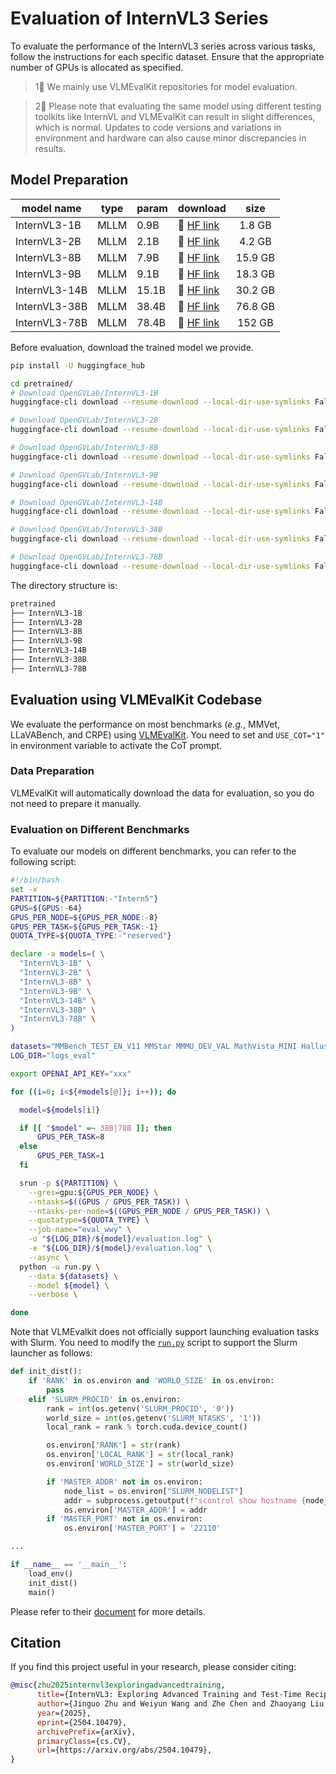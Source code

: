 # Evaluation of InternVL3 Series

To evaluate the performance of the InternVL3 series across various tasks, follow the instructions for each specific dataset. Ensure that the appropriate number of GPUs is allocated as specified.

> 1⃣️ We mainly use VLMEvalKit repositories for model evaluation.

> 2⃣️ Please note that evaluating the same model using different testing toolkits like InternVL and VLMEvalKit can result in slight differences, which is normal. Updates to code versions and variations in environment and hardware can also cause minor discrepancies in results.

## Model Preparation

| model name          | type | param | download                                                           |  size  |
| ------------------- | ---- | ----- | ------------------------------------------------------------------ | :----: |
| InternVL3-1B      | MLLM | 0.9B  | 🤗 [HF link](https://huggingface.co/OpenGVLab/InternVL3-1B)      | 1.8 GB |
| InternVL3-2B  | MLLM | 2.1B  | 🤗 [HF link](https://huggingface.co/OpenGVLab/InternVL3-2B)  | 4.2 GB |
| InternVL3-8B      | MLLM | 7.9B  | 🤗 [HF link](https://huggingface.co/OpenGVLab/InternVL3-8B)      | 15.9 GB |
| InternVL3-9B  | MLLM | 9.1B  | 🤗 [HF link](https://huggingface.co/OpenGVLab/InternVL3-9B)  | 18.3 GB |
| InternVL3-14B      | MLLM | 15.1B  | 🤗 [HF link](https://huggingface.co/OpenGVLab/InternVL3-14B)      | 30.2 GB |
| InternVL3-38B  | MLLM | 38.4B  | 🤗 [HF link](https://huggingface.co/OpenGVLab/InternVL3-38B)  | 76.8 GB |
| InternVL3-78B      | MLLM | 78.4B  | 🤗 [HF link](https://huggingface.co/OpenGVLab/InternVL3-78B)      | 152 GB  |

Before evaluation, download the trained model we provide.

```sh
pip install -U huggingface_hub

cd pretrained/
# Download OpenGVLab/InternVL3-1B
huggingface-cli download --resume-download --local-dir-use-symlinks False OpenGVLab/InternVL3-1B --local-dir InternVL3-1B

# Download OpenGVLab/InternVL3-2B
huggingface-cli download --resume-download --local-dir-use-symlinks False OpenGVLab/InternVL3-2B --local-dir InternVL3-2B

# Download OpenGVLab/InternVL3-8B
huggingface-cli download --resume-download --local-dir-use-symlinks False OpenGVLab/InternVL3-8B --local-dir InternVL3-8B

# Download OpenGVLab/InternVL3-9B
huggingface-cli download --resume-download --local-dir-use-symlinks False OpenGVLab/InternVL3-9B --local-dir InternVL3-9B

# Download OpenGVLab/InternVL3-14B
huggingface-cli download --resume-download --local-dir-use-symlinks False OpenGVLab/InternVL3-14B --local-dir InternVL3-14B

# Download OpenGVLab/InternVL3-38B
huggingface-cli download --resume-download --local-dir-use-symlinks False OpenGVLab/InternVL3-38B --local-dir InternVL3-38B

# Download OpenGVLab/InternVL3-78B
huggingface-cli download --resume-download --local-dir-use-symlinks False OpenGVLab/InternVL3-78B --local-dir InternVL3-78B

```

The directory structure is:

```sh
pretrained
├── InternVL3-1B
├── InternVL3-2B
├── InternVL3-8B
├── InternVL3-9B
├── InternVL3-14B
├── InternVL3-38B
├── InternVL3-78B
```

## Evaluation using VLMEvalKit Codebase

We evaluate the performance on most benchmarks (*e.g.*, MMVet, LLaVABench, and CRPE) using [VLMEvalKit](https://github.com/open-compass/VLMEvalKit). You need to set and `USE_COT="1"` in environment variable to activate the CoT prompt.

### Data Preparation

VLMEvalKit will automatically download the data for evaluation, so you do not need to prepare it manually.

### Evaluation on Different Benchmarks

To evaluate our models on different benchmarks, you can refer to the following script:

```sh
#!/bin/bash
set -x
PARTITION=${PARTITION:-"Intern5"}
GPUS=${GPUS:-64}
GPUS_PER_NODE=${GPUS_PER_NODE:-8}
GPUS_PER_TASK=${GPUS_PER_TASK:-1}
QUOTA_TYPE=${QUOTA_TYPE:-"reserved"}

declare -a models=( \
  "InternVL3-1B" \
  "InternVL3-2B" \
  "InternVL3-8B" \
  "InternVL3-9B" \
  "InternVL3-14B" \
  "InternVL3-38B" \
  "InternVL3-78B" \
)

datasets="MMBench_TEST_EN_V11 MMStar MMMU_DEV_VAL MathVista_MINI HallusionBench AI2D_TEST OCRBench MMVet"
LOG_DIR="logs_eval"

export OPENAI_API_KEY="xxx"

for ((i=0; i<${#models[@]}; i++)); do

  model=${models[i]}

  if [[ "$model" =~ 38B|78B ]]; then
      GPUS_PER_TASK=8
  else
      GPUS_PER_TASK=1
  fi

  srun -p ${PARTITION} \
    --gres=gpu:${GPUS_PER_NODE} \
    --ntasks=$((GPUS / GPUS_PER_TASK)) \
    --ntasks-per-node=$((GPUS_PER_NODE / GPUS_PER_TASK)) \
    --quotatype=${QUOTA_TYPE} \
    --job-name="eval_wwy" \
    -o "${LOG_DIR}/${model}/evaluation.log" \
    -e "${LOG_DIR}/${model}/evaluation.log" \
    --async \
  python -u run.py \
    --data ${datasets} \
    --model ${model} \
    --verbose \

done
```

Note that VLMEvalkit does not officially support launching evaluation tasks with Slurm. You need to modify the [`run.py`](https://github.com/open-compass/VLMEvalKit/blob/main/run.py) script to support the Slurm launcher as follows:

```python
def init_dist():
    if 'RANK' in os.environ and 'WORLD_SIZE' in os.environ:
        pass
    elif 'SLURM_PROCID' in os.environ:
        rank = int(os.getenv('SLURM_PROCID', '0'))
        world_size = int(os.getenv('SLURM_NTASKS', '1'))
        local_rank = rank % torch.cuda.device_count()

        os.environ['RANK'] = str(rank)
        os.environ['LOCAL_RANK'] = str(local_rank)
        os.environ['WORLD_SIZE'] = str(world_size)

        if 'MASTER_ADDR' not in os.environ:
            node_list = os.environ["SLURM_NODELIST"]
            addr = subprocess.getoutput(f"scontrol show hostname {node_list} | head -n1")
            os.environ['MASTER_ADDR'] = addr
        if 'MASTER_PORT' not in os.environ:
            os.environ['MASTER_PORT'] = '22110'

...

if __name__ == '__main__':
    load_env()
    init_dist()
    main()
```

Please refer to their [document](https://github.com/open-compass/VLMEvalKit/blob/main/docs/en/Quickstart.md) for more details.

## Citation

If you find this project useful in your research, please consider citing:

```BibTeX
@misc{zhu2025internvl3exploringadvancedtraining,
      title={InternVL3: Exploring Advanced Training and Test-Time Recipes for Open-Source Multimodal Models}, 
      author={Jinguo Zhu and Weiyun Wang and Zhe Chen and Zhaoyang Liu and Shenglong Ye and Lixin Gu and Hao Tian and Yuchen Duan and Weijie Su and Jie Shao and Zhangwei Gao and Erfei Cui and Xuehui Wang and Yue Cao and Yangzhou Liu and Xingguang Wei and Hongjie Zhang and Haomin Wang and Weiye Xu and Hao Li and Jiahao Wang and Nianchen Deng and Songze Li and Yinan He and Tan Jiang and Jiapeng Luo and Yi Wang and Conghui He and Botian Shi and Xingcheng Zhang and Wenqi Shao and Junjun He and Yingtong Xiong and Wenwen Qu and Peng Sun and Penglong Jiao and Han Lv and Lijun Wu and Kaipeng Zhang and Huipeng Deng and Jiaye Ge and Kai Chen and Limin Wang and Min Dou and Lewei Lu and Xizhou Zhu and Tong Lu and Dahua Lin and Yu Qiao and Jifeng Dai and Wenhai Wang},
      year={2025},
      eprint={2504.10479},
      archivePrefix={arXiv},
      primaryClass={cs.CV},
      url={https://arxiv.org/abs/2504.10479}, 
}
```

<br>
<br>
